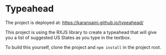 # Typeahead

The project is deployed at: https://karansaini.github.io/typeahead/

This project is using the RXJS library to create a typeahead that will give you a list of suggested US States as you type in the textbox.

To build this yourself, clone the project and `npm install` in the project root. 
